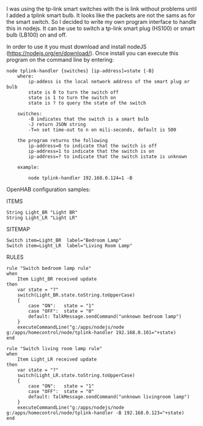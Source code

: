 I was using the tp-link smart switches with the is link without problems until I added a tplink smart bulb.
It looks like the packets are not the sams as for the smart switch. So I decided to write my own
program interface to handle this in nodejs. It can be use to switch a tp-link smart plug (HS100) or 
smart bulb (LB100) on and off.

In order to use it you must download and install nodeJS (https://nodejs.org/en/download/).
Once install you can execute this program on the command line by entering:

	node tplink-handler {switches} [ip-address]=state {-B} 
		where:
			ip-addess is the local network address of the smart plug or bulb
			state is 0 to turn the switch off
			state is 1 to turn the switch on
			state is ? to query the state of the switch

		switches:	
			-B indicates that the switch is a smart bulb
			-J return JSON string
			-T=n set time-out to n on mili-seconds, default is 500
			
		the program returns the following
			ip-address=0 to indicate that the switch is off
			ip-address=1 to indicate that the switch is on
			ip-address=? to indicate that the switch istate is unknown

		example:

			node tplink-handler 192.168.0.124=1 -B

OpenHAB configuration samples:
			
ITEMS

	String Light_BR "Light BR" 
	String Light_LR "Light LR" 

SITEMAP

	Switch item=Light_BR  label="Bedroom Lamp"     
	Switch item=Light_LR  label="Living Room Lamp" 

RULES

	rule "Switch bedroom lamp rule"
	when 
		Item Light_BR received update
	then
		var state = "?"
		switch(Light_BR.state.toString.toUpperCase)
		{
			case "ON":   state = "1"
			case "OFF":  state = "0"
			default: TalkMessage.sendCommand("unknown bedroom lamp")
		}	
		executeCommandLine("g:/apps/nodejs/node g:/apps/homecontrol/node/tplink-handler 192.168.0.101="+state)
	end

	rule "Switch living room lamp rule"
	when 
		Item Light_LR received update
	then
		var state = "?"
		switch(Light_LR.state.toString.toUpperCase)
		{
			case "ON":   state = "1"
			case "OFF":  state = "0"
			default: TalkMessage.sendCommand("unknown livingroom lamp")
		}	
		executeCommandLine("g:/apps/nodejs/node g:/apps/homecontrol/node/tplink-handler -B 192.168.0.123="+state)
	end

